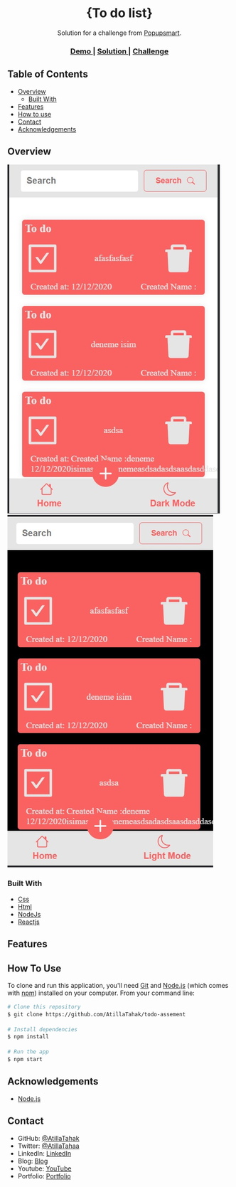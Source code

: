 <!-- Please update value in the {}  -->

<h1 align="center">{To do list}</h1>

<div align="center">
   Solution for a challenge from  <a href="https://popupsmart.com" target="_blank">Popupsmart</a>.
</div>

<div align="center">
  <h3>
    <a href="/">
      Demo
    </a>
    <span> | </span>
    <a href="https://github.com/AtillaTahak/todo-assement">
      Solution
    </a>
    <span> | </span>
    <a href="https://devchallenges.io/challenges/O2iGT9yBd6xZBrOcVirx">
      Challenge
    </a>
  </h3>
</div>

<!-- TABLE OF CONTENTS -->

## Table of Contents

- [Overview](#overview)
  - [Built With](#built-with)
- [Features](#features)
- [How to use](#how-to-use)
- [Contact](#contact)
- [Acknowledgements](#acknowledgements)

<!-- OVERVIEW -->

## Overview


![Image of the mobil view](screenshot_123.jpg)
![Image of the dark mobil view](screenshot_1233.jpg)

### Built With

<!-- This section should list any major frameworks that you built your project using. Here are a few examples.-->

- [Css](https://tr.wikipedia.org/wiki/CSS)
- [Html](https://www.w3.org)
- [NodeJs](https://nodejs.org)
- [Reactjs](https://tr.reactjs.org)
## Features

<!-- List the features of your application or follow the template. Don't share the figma file here :) -->

## How To Use

<!-- Example: -->

To clone and run this application, you'll need [Git](https://git-scm.com) and [Node.js](https://nodejs.org/en/download/) (which comes with [npm](http://npmjs.com)) installed on your computer. From your command line:

```bash
# Clone this repository
$ git clone https://github.com/AtillaTahak/todo-assement

# Install dependencies
$ npm install

# Run the app
$ npm start
```

## Acknowledgements

<!-- This section should list any articles or add-ons/plugins that helps you to complete the project. This is optional but it will help you in the future. For example -->

- [Node.js](https://nodejs.org/)

## Contact

- GitHub: [@AtillaTahak](https://github.com/AtillaTahak)
- Twitter: [@AtillaTahaa](https://twitter.com/AtillaTahaa)
- LinkedIn: [LinkedIn](https://www.linkedin.com/in/atilla-taha-kördüğüm-a93702186/)
- Blog: [Blog](atillataha.blogspot.com)
- Youtube: [YouTube](https://www.youtube.com/channel/UCmoD0x4Z9vdG2PCsI5p8FYg)
- Portfolio: [Portfolio](atillataha.netlify.app)
